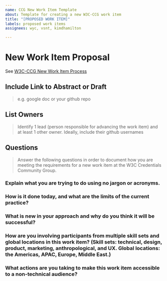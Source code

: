 ```yaml
---
name: CCG New Work Item Template
about: Template for creating a new W3C-CCG work item
title: "[PROPOSED WORK ITEM]"
labels: proposed work items
assignees: wyc, vsnt, kimdhamilton

---
```


# New Work Item Proposal

See [W3C-CCG New Work Item Process](https://docs.google.com/document/d/1vj811aUbs8GwZUNo-LIFBHafsz4rZTSnRtPv7RQaqNc/edit#)

## Include Link to Abstract or Draft 

> e.g. google doc or your github repo

## List Owners

> Identify 1 lead (person responsible for advancing the work item) and at least 1 other owner. Ideally, include their github usernames

## Questions

> Answer the following questions in order to document how you are meeting the requirements for a new work item at the W3C Credentials Community Group.

### Explain what you are trying to do using no jargon or acronyms.

### How is it done today, and what are the limits of the current practice?

### What is new in your approach and why do you think it will be successful?

### How are you involving participants from multiple skill sets and global locations in this work item? (Skill sets: technical, design, product, marketing, anthropological, and UX. Global locations: the Americas, APAC, Europe, Middle East.)

### What actions are you taking to make this work item accessible to a non-technical audience?
